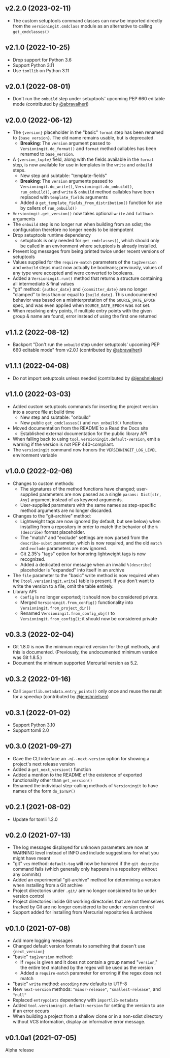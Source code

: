 v2.2.0 (2023-02-11)
-------------------
- The custom setuptools command classes can now be imported directly from the
  `versioningit.cmdclass` module as an alternative to calling
  `get_cmdclasses()`

v2.1.0 (2022-10-25)
-------------------
- Drop support for Python 3.6
- Support Python 3.11
- Use `tomllib` on Python 3.11

v2.0.1 (2022-08-01)
-------------------
- Don't run the `onbuild` step under setuptools' upcoming PEP 660 editable mode
  (contributed by [@abravalheri](https://github.com/abravalheri))

v2.0.0 (2022-06-12)
-------------------
- The `{version}` placeholder in the "basic" `format` step has been renamed to
  `{base_version}`.  The old name remains usable, but is deprecated.
    - **Breaking**: The `version` argument passed to `Versioningit.do_format()`
      and `format` method callables has been renamed to `base_version`.
- A `{version_tuple}` field, along with the fields available in the `format`
  step, is now available for use in templates in the `write` and `onbuild`
  steps.
    - New step and subtable: "template-fields"
    - **Breaking**: The `version` arguments passed to
      `Versioningit.do_write()`, `Versioningit.do_onbuild()`, `run_onbuild()`,
      and `write` & `onbuild` method callables have been replaced with
      `template_fields` arguments
    - Added a `get_template_fields_from_distribution()` function for use by
      callers of `run_onbuild()`
- `Versioningit.get_version()` now takes optional `write` and `fallback`
  arguments
- The `onbuild` step is no longer run when building from an sdist; the
  configuration therefore no longer needs to be idempotent
- Drop setuptools runtime dependency
    - setuptools is only needed for `get_cmdclasses()`, which should only be
      called in an environment where setuptools is already installed.
- Prevent log messages from being printed twice under recent versions of
  setuptools
- Values supplied for the `require-match` parameters of the `tag2version` and
  `onbuild` steps must now actually be booleans; previously, values of any type
  were accepted and were converted to booleans.
- Added a `Versioningit.run()` method that returns a structure containing all
  intermediate & final values
- "git" method: `{author_date}` and `{committer_date}` are no longer "clamped"
  to less than or equal to `{build_date}`.  This undocumented behavior was
  based on a misinterpretation of the `SOURCE_DATE_EPOCH` spec, and was even
  applied when `SOURCE_DATE_EPOCH` was not set.
- When resolving entry points, if multiple entry points with the given group &
  name are found, error instead of using the first one returned

v1.1.2 (2022-08-12)
-------------------
- Backport "Don't run the `onbuild` step under setuptools' upcoming PEP 660
  editable mode" from v2.0.1 (contributed by
  [@abravalheri](https://github.com/abravalheri))

v1.1.1 (2022-04-08)
-------------------
- Do not import setuptools unless needed (contributed by
  [@jenshnielsen](https://github.com/jenshnielsen))

v1.1.0 (2022-03-03)
-------------------
- Added custom setuptools commands for inserting the project version into a
  source file at build time
    - New step and subtable: "onbuild"
    - New public `get_cmdclasses()` and `run_onbuild()` functions
- Moved documentation from the README to a Read the Docs site
    - Established external documentation for the public library API
- When falling back to using `tool.versioningit.default-version`, emit a
  warning if the version is not PEP 440-compliant.
- The `versioningit` command now honors the `VERSIONINGIT_LOG_LEVEL`
  environment variable

v1.0.0 (2022-02-06)
-------------------
- Changes to custom methods:
    - The signatures of the method functions have changed; user-supplied
      parameters are now passed as a single `params: Dict[str, Any]` argument
      instead of as keyword arguments.
    - User-supplied parameters with the same names as step-specific method
      arguments are no longer discarded.
- Changes to the "git-archive" method:
    - Lightweight tags are now ignored (by default, but see below) when
      installing from a repository in order to match the behavior of the
      `%(describe)` format placeholder.
    - The "match" and "exclude" settings are now parsed from the
      `describe-subst` parameter, which is now required, and the old `match`
      and `exclude` parameters are now ignored.
    - Git 2.35's "tags" option for honoring lightweight tags is now recognized.
    - Added a dedicated error message when an invalid `%(describe)` placeholder
      is "expanded" into itself in an archive
- The `file` parameter to the "basic" write method is now required when the
  `[tool.versioningit.write]` table is present.  If you don't want to write the
  version to a file, omit the table entirely.
- Library API:
    - `Config` is no longer exported; it should now be considered private.
    - Merged `Versioningit.from_config()` functionality into
      `Versioningit.from_project_dir()`
    - Renamed `Versioningit.from_config_obj()` to `Versioningit.from_config()`;
      it should now be considered private

v0.3.3 (2022-02-04)
-------------------
- Git 1.8.0 is now the minimum required version for the git methods, and this
  is documented.  (Previously, the undocumented minimum version was Git 1.8.5.)
- Document the minimum supported Mercurial version as 5.2.

v0.3.2 (2022-01-16)
-------------------
- Call ``importlib.metadata.entry_points()`` only once and reuse the result for
  a speedup (contributed by [@jenshnielsen](https://github.com/jenshnielsen))

v0.3.1 (2022-01-02)
-------------------
- Support Python 3.10
- Support tomli 2.0

v0.3.0 (2021-09-27)
-------------------
- Gave the CLI interface an `-n`/`--next-version` option for showing a
  project's next release version
- Added a `get_next_version()` function
- Added a mention to the README of the existence of exported functionality
  other than `get_version()`
- Renamed the individual step-calling methods of `Versioningit` to have names
  of the form `do_$STEP()`

v0.2.1 (2021-08-02)
-------------------
- Update for tomli 1.2.0

v0.2.0 (2021-07-13)
-------------------
- The log messages displayed for unknown parameters are now at WARNING level
  instead of INFO and include suggestions for what you might have meant
- "git" `vcs` method: `default-tag` will now be honored if the `git describe`
  command fails (which generally only happens in a repository without any
  commits)
- Added an experimental "git-archive" method for determining a version when
  installing from a Git archive
- Project directories under `.git/` are no longer considered to be under
  version control
- Project directories inside Git working directories that are not themselves
  tracked by Git are no longer considered to be under version control
- Support added for installing from Mercurial repositories & archives

v0.1.0 (2021-07-08)
-------------------
- Add more logging messages
- Changed default version formats to something that doesn't use
  `{next_version}`
- "basic" `tag2version` method:
    - If `regex` is given and it does not contain a group named "`version`,"
      the entire text matched by the regex will be used as the version
    - Added a `require-match` parameter for erroring if the regex does not
      match
- "basic" `write` method: `encoding` now defaults to UTF-8
- New `next-version` methods: `"minor-release"`, `"smallest-release"`, and
  `"null"`
- Replaced `entrypoints` dependency with `importlib-metadata`
- Added `tool.versioningit.default-version` for setting the version to use if
  an error occurs
- When building a project from a shallow clone or in a non-sdist directory
  without VCS information, display an informative error message.

v0.1.0a1 (2021-07-05)
---------------------
Alpha release
